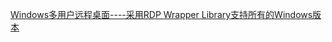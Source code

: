 [Windows多用户远程桌面----采用RDP Wrapper Library支持所有的Windows版本](https://blog.csdn.net/u010804317/article/details/104011926)